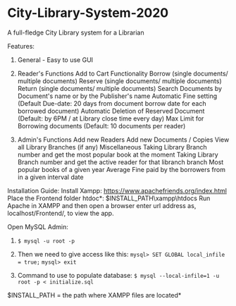 <h1 text-align="center">City-Library-System-2020</h1>
<p>A full-fledge City Library system for a Librarian</p>

Features:

1. General - Easy to use GUI

2. Reader's Functions
Add to Cart Functionality
Borrow (single documents/ multiple documents)
Reserve (single documents/ multiple documents)
Return (single documents/ multiple documents)
Search Documents by Document's name or by the Publisher's name
Automatic Fine setting (Default Due-date: 20 days from document borrow date for each borrowed document)
Automatic Deletion of Reserved Document (Default: by 6PM / at Library close time every day)
Max Limit for Borrowing documents (Default: 10 documents per reader)

3. Admin's Functions
Add new Readers
Add new Documents / Copies
View all Library Branches (if any)
Miscellaneous
Taking Library Branch number and get the most popular book at the moment
Taking Library Branch number and get the active reader for that libranch branch
Most popular books of a given year
Average Fine paid by the borrowers from in a given interval date

Installation Guide:
Install Xampp: https://www.apachefriends.org/index.html
Place the Frontend folder htdoc*: $INSTALL_PATH\xampp\htdocs
Run Apache in XAMPP and then open a browser enter url address as, localhost/Frontend/, to view the app.

Open MySQL Admin:
1. `$ mysql -u root -p`
2. Then we need to give access like this:
      `mysql> SET GLOBAL local_infile = true;`
      `mysql> exit`
            
3. Command to use to populate database:
      `$ mysql --local-infile=1 -u root -p < initialize.sql`

$INSTALL_PATH = the path where XAMPP files are located*

